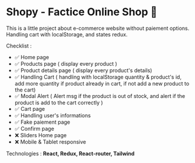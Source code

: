 # Shopy - Factice Online Shop 🛒

This is a little project about e-commerce website without paiement options. Handling cart with localStorage, and states redux.

Checklist :

- ✅ Home page
- ✅ Products page ( display every product )
- ✅ Product details page ( display every product's details)
- ✅ Handling Cart ( handling with localStorage quantity & product's id, add more quantity if product already in cart, if not add a new product to the cart)
- ✅ Modal Alert ( Alert msg if the product is out of stock, and alert if the product is add to the cart correctly )
- ✅ Cart page
- ✅ Handling user's informations
- ✅ Fake paiement page
- ✅ Confirm page
- ❌ Sliders Home page
- ❌ Mobile & Tablet responsive

Technologies : **React, Redux, React-router, Tailwind**